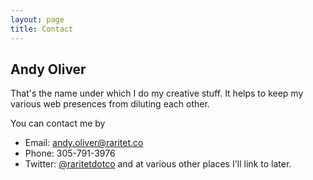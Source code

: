 ```yaml
---
layout: page
title: Contact
---
```


## Andy Oliver

That's the name under which I do my creative stuff. It helps to keep my various web presences from diluting each other.

You can contact me by
* Email: [andy.oliver@raritet.co](mailto:andy.oliver@raritet.co)
* Phone: 305-791-3976
* Twitter: [@raritetdotco](http://twitter.com/rartetdotco)
and at various other places I'll link to later.
